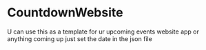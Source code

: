 # CountdownWebsite
U can use this as a template for ur upcoming events website app or anything coming up just set the date in the json file
